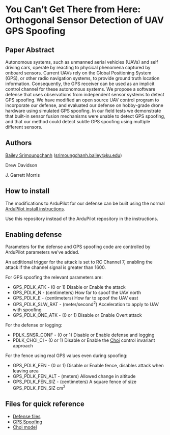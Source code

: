 # You Can’t Get There from Here: Orthogonal Sensor Detection of UAV GPS Spoofing

## Paper Abstract
Autonomous systems, such as unmanned aerial vehicles
(UAVs) and self driving cars, operate by reacting to physical
phenomena captured by onboard sensors. Current UAVs
rely on the Global Positioning System (GPS), or other radio
navigation systems, to provide ground truth location information.
Consequently, the GPS receiver can be used as an
implicit control channel for these autonomous systems. We
propose a software defense that uses observations from independent
sensor systems to detect GPS spoofing. We have
modified an open source UAV control program to incorporate
our defense, and evaluated our defense on hobby-grade drone
hardware using simulated GPS spoofing. In our field tests
we demonstrate that built-in sensor fusion mechanisms were
unable to detect GPS spoofing, and that our method could
detect subtle GPS spoofing using multiple different sensors.

## Authors
<ins>Bailey Srimoungchanh</ins> (srimoungchanh.bailey@ku.edu)

Drew Davidson

J. Garrett Morris

## How to install
The modifications to ArduPilot for our defense can be built using the normal [ArduPilot install instructions](https://ardupilot.org/dev/docs/building-the-code.html).

Use this repository instead of the ArduPilot repository in the instructions.

## Enabling defense
Parameters for the defense and GPS spoofing code are controlled by ArduPilot parameters we've added.

An additional trigger for the attack is set to RC Channel 7, enabling the attack if the channel signal is greater than 1600.

For GPS spoofing the relevant parameters are:
* GPS_PDLK_ATK - (0 or 1) Disable or Enable the attack
* GPS_PDLK_N - (centimeters) How far to spoof the UAV north
* GPS_PDLK_E - (centimeters) How far to spoof the UAV east
* GPS_PDLK_SLW_RAT - (meter/second<sup>2</sup>) Acceleration to apply to UAV with spoofing
* GPS_PDLK_ONE_ATK - (0 or 1) Disable or Enable Overt attack

For the defense or logging:
*  PDLK_SNSR_CONF - (0 or 1) Disable or Enable defense and logging
*  PDLK_CHOI_CI - (0 or 1) Disable or Enable the [Choi](https://doi.org/10.1145/3243734.3243752) control invariant approach

For the fence using real GPS values even during spoofing:
*  GPS_PDLK_FEN - (0 or 1) Disable or Enable fence, disables attack when leaving area
*  GPS_PDLK_FEN_ALT - (meters) Allowed change in altitude
*  GPS_PDLK_FEN_SIZ - (centimeters) A square fence of size GPS_PDLK_FEN_SIZ cm<sup>2</sup>

## Files for quick reference
*  [Defense files](/libraries/SensorDefense/)
*  [GPS Spoofing](/libraries/AP_GPS/AP_GPS.cpp#L954)
*  [Choi model](/ArduCopter/copter_invariants.cpp)

